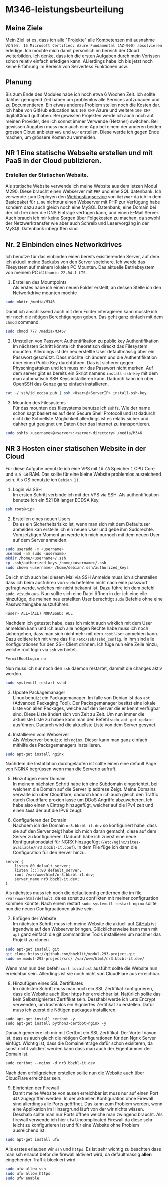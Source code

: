 # M346-leistungsbeurteilung
## Meine Ziele
Mein Ziel ist es, dass ich alle "Projekte" alle Kompetenzen mit ausnahme von `Nr. 16 Microsoft Certified: Azure Fundamental (AZ-900) absolvieren` erledige. Ich möchte mich damit persönlich im bereich der Cloud weiterbilden. Ich denke, dass ich die ersten Aufgaben durch mein Vorissen schon relativ einfach erledigen kann. ALlerdings habe ich bis jetzt noch keine Erfahrung im Bereich von Serverless Funktionen usw.

## Planung
Bis zum Ende des Modules habe ich noch etwa 6 Wochen Zeit. Ich sollte dahher genügend Zeit haben um problemlos alle Services aufzubauen und zu Documentieren. Ein etwas anderes Problem stellen noch die Kosten dar. Ich habe von GitHub education aus `100 CHF` Azure und weitere `100 CHF` digitalCloud guthaben. Bei gewissen Projekten werde ich auch noch auf meinen Provider, den ich sonnst immer Verwende (Hetzner) switchen. Bei gewissen Augaben muss man auch eine App bei einem der anderen beiden grossen Cloud anbieter `AWS` und `GCP` erstellen. Diese werde ich gegen Ende machen, um grössere Kosten zu vermeiden. 


## NR 1 Eine statische Webseite erstellen und mit PaaS in der Cloud publizieren.

### Erstellen der Statischen Website.
Als statische Website verwende ich meine Website aus dem letzen Modul M290. Diese braucht einen Webserver mit `PHP` und eine SQL datenbank. Ich verwende zum Deployen den [Webhostingservice](https://www.hetzner.com/webhosting) von `Hetzner` da ich in dem Basicpaket für `1.90` nichtnur einen Webserver mit PHP zur Verfügung habe sondern dazu auch gleich noch eine MySQL Datenbank, eine Domain bei der ich frei über die DNS EInträge verfügen kann, und einen E-Mail Server. Auch brauch ich mir keine Sorgen über Folgekosten zu machen, da sowohl der Netzwerktransfer wie aber auch Schreib und Leservorgäng in der MySQL Datenbank inbegriffen sind. 

## Nr. 2 Einbinden eines Networkdrives
Ich benutze für das einbinden einen bereits exisitierenden Server, auf dem ich aktuell meine Backubs von den Server speichere. Ich werde das Filesystem auf meinem lokalen PC Mounten. Das aktuelle Betriebsystem von meinem PC ist `Ubuntu 22.04.1 LTS`.

1. Erstellen des Mountpoints <br/>
Als erstes habe ich einen neuen Folder erstellt, an dessen Stelle ich den Networkdrive mounten möchte

```bash
sudo mkdir /media/M346
```

Damit ich anschlissend auch mit dem Folder interagieren kann musste ich mir noch die nötigen Berechtigungen geben. Das geht ganz einfach mit dem `chmod` command.

```bash
sudo chmod 777 /media/M346/
```

2. Umstellen von Passwort Authentifikation zu public key Authentifikation <br/>
Im nächsten Schritt könnte ich theoretisch direckt das Filesystem mounten. Allerdings ist der neu erstellte User defaultmässig über ein Passwort geschützt. Dass möchte ich ändern und die Authentifikation über einen Public Key durchführen. Das ist sicherer gegen Physchingattaken und ich muss mir das Passwort nicht merken. Auf dem server gibt es bereits ein Skript namens `install-ssh-key` mit dem man automatisch SSH Keys installieren kann. Dadurch kann ich über OpenSSH das Ganze ganz einfach installieren. 

```bash
cat ~/.ssh/id_ecdsa.pub | ssh <User>@<ServerIP> install-ssh-key
```
3. Mounten des Filesystems <br/>
Für das mounten des filesystems benutze ich `sshfs`. Wie der name schon sagt basiert es auf dem Secure Shell Protocoll und ist dadurch nicht die Schnellste Möglichkeit allerdings ist es relativ sicher und dahher gut geeignet um Daten über das Internet zu transportieren.

```bash
sudo sshfs <username>@<server>:<server-directory> /media/M346
```
 

## NR 3 Hosten einer statischen Website in der Cloud
Für diese Aufgabe benutzte ich eine VPS mit `10 GB` Speicher `1` CPU Core und `0.5 GB` RAM. Das sollte für eine kleine Website problemlos ausreichend sein. Als OS benutzte ich `Debian 11`.

1. Login via SSH <br/>
Im ersten Schritt verbinde ich mit der VPS via SSH. Als authentification benutze ich ein 521 Bit langer ECDSA Key.
```bash
ssh root@<ip>
```
2. Erstellen eines neuen Users <br/>
Da es ein Sicherheitsrisiko ist, wenn man sich mit dem Defaultuser anmelden kan erstelle ich ein neuen User und gebe ihm Sudorechte. Vom jetztigen Moment an werde ich mich nurnoch mit dem neuen User auf dem Server anmelden.

```bash
sudo useradd -m <username>
usermod -aG sudo <username>
mkdir /home/<username>/.ssh
cp .ssh/authorized_keys /home/<username>/.ssh
sudo chown <username> /home/debian/.ssh/authorized_keys
```
Da ich mich auch bei diesem Mal via SSH Anmelde muss ich sicherstellen dass ich beim ausführen von `sudo` befehlen nicht nach eine passwort gefragt werde, welches mir nicht bekannt ist. Dazu führe ich dem befehl `sudo visudo` aus. Nun sollte sich eine Datei öffnen in der ich eine eile hinzufüge, die meinen neu erstellten User berechtigt `sudo` Befehle ohne eine Passworteingabe auszuführen.
```bash
<user> ALL=(ALL) NOPASSWD: ALL
```
Nachdem ich getestet habe, dass ich micht auch wirklich mit dem User anmelden kann und ich auch alle nötigen Rechte habe muss ich noch sichergehen, dass man sich nichtmehr mit dem `root` User anmelden kann. Dazu editiere ich mit vime das file `/etc/ssh/sshd_config`. In ihm sind alle Konfigurationen für den SSH Client drinnen. Ich füge nun eine Zeile hinzu, welche root login via `ssh` verbietet.
```bash
PermitRootLogin no
```
Nun muss ich nur noch den `ssh` daemon restartet, dammit die changes aktiv werden.
```bash
sudo systemctl restart sshd
```
3. Update Packagemanager <br/>
Linux benutzt ein Packagemanager. Im falle von Debian ist das `apt` (Advanced Packaging Tool). Der Packagemanager besitzt eine lokale Liste von allen Packages, welche auf den Server die er kennt verfügbar sind. Diese Liste ändert sich von Zeit zu Zeit. Um nun immer die aktuellste Liste zu haben kann man den Befehl `sudo apt-get update` ausführen. Dadurch wird die aktuellste Liste von dem Server gesynct. 

4. Installieren vom Webserver <br/>
Als Webserver benutzte ich `nginx`. Dieser kann man ganz einfach mithilfe des Packagemanagers installieren.

```bash
sudo apt-get install nginx
```
Nachdem die Instatlation durchgelaufen ist sollte einen eine default Page von NGINX begrüssen wenn man die Serverip aufruft. 

5. Hinzufügen einer Domain <br/>
In meinem nächsten Schritt habe ich eine Subdomain eingerichtet, bei welchem die Domain auf die Server Ip addrese Zeigt. Meine Domains verwalte ich über Cloudflare, dadurch kann ich auch gleich den Traffic durch Cloudflare proxien lasse um DDoS Angriffe abzuweheren. Ich habe also einen `A` Eintrag hinzugefügt, welcher auf die IPv4 zeit und einen `AAAA` der auf die IPv6 zeugt.

6. Configurieren der Domain <br/>
Nachdem ich die Domain `nr3.bbzbl-it.dev` so konfiguriert habe, dass sie auf den Server zeigt habe ich mich daran gemacht, diese auf dem Server zu konfigurieren. Dadurch habe ich zuerst eine neue Konfigurationsdatei für NGRX hinzugefügt (`/etc/nginx/sites-available/nr3.bbzbl-it.conf`). In dem File füge ich dann die Configuration für den Server hinzu.
```
server {
    listen 80 default_server;
    listen [::]:80 default_server;
    root /var/www/html/nr3.bbzbl-it.dev;
    server_name nr3.bbzbl-it.dev;
}
```
Als nächstes muss ich noch die defaultconfig entfernen die im file `/var/www/html/default`, da es sonst zu conflikten mit meiner configruation kommen könnte. Nach einem restart `sudo systemctl restart nginx` sollte nun die neuen Configruationen aktive sein. 

7. Enfügen der Website <br/>
Im nächsten Schritt muss ich meine Website die aktuell auf [GitHub](https://github.com/bbzblit/modul-293-project) ist irgendwie auf den Webserver bringen. Glücklicherweise kann man mit `apt` ganz einfach die git commandline Tools installieren um nachher das Projekt zu clonen
```bash
sudo apt-get install git
git clone https://github.com/bbzblit/modul-293-project.git
sudo mv modul-293-project/src/ /var/www/html/nr3.bbzbl-it.dev/
```
Wenn man nun den befehl `curl localhost` ausführt sollte die Website nun erreichbar sein. Allerdings ist sie noch nicht von CloudFlare aus erreichbar. 

8. Hinzufügen eines SSL Zertifikates  <br/>
Im nächsten Schritt muss man noch ein SSL Zertifikat konfigurieren, dass die Website auch über https her erreichbar ist. Natürlich sollte das kein Selbstsigniertes Zertifikat sein. Desshabl werde ich Lets Encrypt verwenden, um kostenlos ein Signiertes Zertifikat zu erstellen. Dafür muss ich zuerst die Nötigen packages installieren. 

```
sudo apt-get install certbot -y
sudo apt-get install python3-certbot-nginx -y
```
Danach generiere ich mir mit Certbot ein SSL Zertifikat. Der Vorteil davon ist, dass es auch gleich die nötigen Configurationen für den Ngrix Server einfügt. Wichtig ist, dass die Domaineinträge dafür schon exisiteren, da sonst nicht validiert werden kann dass man auch der Eigentümmer der Domain ist.
```
sudo certbot --nginx -d nr3.bbzbl-it.dev
```
Nach dem erfollgreichen erstellen sollte nun die Website auch über CloudFlare erreichbar sein.

9. Einrichten der Firewall <br/>
Damit meine Website von ausen erreichbar ist muss nur auf einen Port `443` zugegriffen werden. In der aktuellen Konfiguration ohne Firewall sind allerdings alle Ports geöffnet. Das kann zum Problem werden, wenn eine Applikation im Hinzergrund läuft von der wir nichts wissen. Desshalb sollte man nur Ports öffnen welche man zwingend braucht. Als firewall verwende ich hier `ufw` Uncomplicated Firewall da diese sehr leicht zu konfigurieren ist und für eine Website ohne Problem ausreichend ist.
```bash
sudo apt-get install ufw
```
Alls erstes erlauben wir `ssh` und `https`. Es ist sehr wichtig zu beachten dass man ssh erlaubt befor die firewall aktiviert wird, da defaultmässig **allen** eingehender Traffik blockiert wird.
```bash
sudo ufw allow ssh
sudo ufw allow https
sudo ufw enable
```
